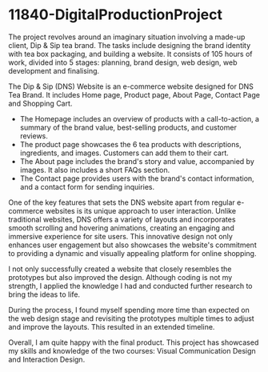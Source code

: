 # 11840-DigitalProductionProject
The project revolves around an imaginary situation involving a made-up client, Dip & Sip tea brand. The tasks include designing the brand identity with tea box packaging, and building a website. It consists of 105 hours of work, divided into 5 stages: planning, brand design, web design, web development and finalising. 

The Dip & Sip (DNS) Website is an e-commerce website designed for DNS Tea Brand. It includes Home page, Product page, About Page, Contact Page and Shopping Cart.

- The Homepage includes an overview of products with a call-to-action, a summary of the brand value, best-selling products, and customer reviews.
- The product page showcases the 6 tea products with descriptions, ingredients, and images. Customers can add them to their cart.
- The About page includes the brand's story and value, accompanied by images. It also includes a short FAQs section.
- The Contact page provides users with the brand's contact information, and a contact form for sending inquiries.

One of the key features that sets the DNS website apart from regular e-commerce websites is its unique approach to user interaction. Unlike traditional websites, DNS offers a variety of layouts and incorporates smooth scrolling and hovering animations, creating an engaging and immersive experience for site users. This innovative design not only enhances user engagement but also showcases the website's commitment to providing a dynamic and visually appealing platform for online shopping.

I not only successfully created a website that closely resembles the prototypes but also improved the design. Although coding is not my strength, I applied the knowledge I had and conducted further research to bring the ideas to life.

During the process, I found myself spending more time than expected on the web design stage and revisiting the prototypes multiple times to adjust and improve the layouts. This resulted in an extended timeline.

Overall, I am quite happy with the final product. This project has showcased my skills and knowledge of the two courses: Visual Communication Design and Interaction Design.

